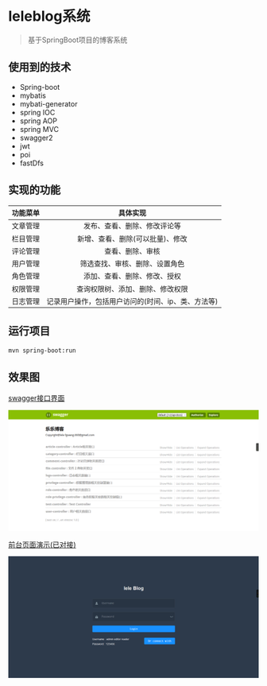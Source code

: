 # leleblog系统

> 基于SpringBoot项目的博客系统

## 使用到的技术
* Spring-boot
* mybatis
* mybati-generator
* spring IOC
* spring AOP
* spring MVC
* swagger2
* jwt
* poi
* fastDfs

## 实现的功能

| 功能菜单 |                      具体实现                      |
| :------: | :------------------------------------------------: |
| 文章管理 |            发布、查看、删除、修改评论等            |
| 栏目管理 |          新增、查看、删除(可以批量)、修改          |
| 评论管理 |                  查看、删除、审核                  |
| 用户管理 |           筛选查找、审核、删除、设置角色           |
| 角色管理 |            添加、查看、删除、修改、授权            |
| 权限管理 |          查询权限树、添加、删除、修改权限          |
| 日志管理 | 记录用户操作，包括用户访问的(时间、ip、类、方法等) |



## 运行项目

```sh
mvn spring-boot:run
```



## 效果图

[swagger接口界面](http://47.103.215.243:8888/swagger-ui.html)

![image-20191130152832735](README.assets/image-20191130152832735.png)

[前台页面演示(已对接)](http://47.103.215.243/leleblog)

![image-20191130152939413](README.assets/image-20191130152939413.png)

